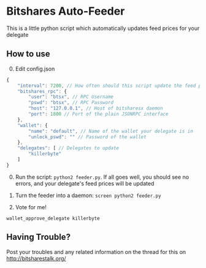 Bitshares Auto-Feeder
=====================

This is a little python script which automatically updates feed prices for
your delegate

How to use
----------

0. Edit config.json

```javascript
{
    "interval": 7200, // How often should this script update the feed prices? (in seconds)
    "bitshares_rpc": {
        "user": "btsx", // RPC Username
        "pswd": "btsx", // RPC Password
        "host": "127.0.0.1", // Host of bitsharesx daemon
        "port": 1800 // Port of the plain JSONRPC interface
    },
    "wallet": {
        "name": "default", // Name of the wallet your delegate is in
        "unlock_pswd": "" // Password of the wallet
    },
    "delegates": [ // Delegates to update
        "killerbyte"
    ]
}
```

0. Run the script: ```python2 feeder.py```. If all goes well, you should see no errors, and your delegate's feed prices will be updated

0. Turn the feeder into a daemon: ```screen python2 feeder.py```

0. Vote for me!

```
wallet_approve_delegate killerbyte
```

Having Trouble?
---------------
Post your troubles and any related information on the thread for this on http://bitsharestalk.org/
